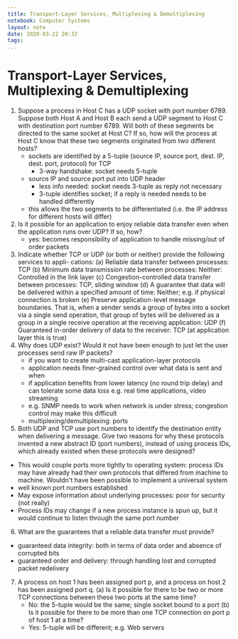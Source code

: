 ```yaml
---
title: Transport-Layer Services, Multiplexing & Demultiplexing
notebook: Computer Systems
layout: note
date: 2020-03-22 20:32
tags: 
...
```


# Transport-Layer Services, Multiplexing & Demultiplexing

[TOC]: #


1. Suppose a process in Host C has a UDP socket with port number 6789. Suppose both Host
A and Host B each send a UDP segment to Host C with destination port number 6789. Will
both of these segments be directed to the same socket at Host C? If so, how will the process
at Host C know that these two segments originated from two different hosts?
    - sockets are identified by a 5-tuple (source IP, source port, dest. IP, dest. port, protocol) for TCP
      - 3-way handshake: socket needs 5-tuple
    - source IP and source port put into UDP header
      - less info needed: socket needs 3-tuple as reply not necessary
      - 3-tuple identifies socket; if a reply is needed needs to be handled differently
    - this allows the two segments to be differentiated (i.e. the IP address for different hosts
      will differ)
2. Is it possible for an application to enjoy reliable data transfer even when the application
runs over UDP? If so, how?
    - yes: becomes responsibility of application to handle missing/out of order packets
3. Indicate whether TCP or UDP (or both or neither) provide the following services to appli-
cations:
(a) Reliable data transfer between processes: TCP
(b) Minimum data transmission rate between processes: Neither: Controlled in the link layer
(c) Congestion-controlled data transfer between processes: TCP, sliding window
(d) A guarantee that data will be delivered within a specified amount of time: Neither; e.g. if physical connection is broken
(e) Preserve application-level message boundaries. That is, when a sender sends a group
of bytes into a socket via a single send operation, that group of bytes will be delivered
as a group in a single receive operation at the receiving application: UDP
(f) Guaranteed in-order delivery of data to the receiver: TCP (at application layer this is true)
4. Why does UDP exist? Would it not have been enough to just let the user processes send
raw IP packets?
    - if you want to create multi-cast application-layer protocols
    - application needs finer-grained control over what data is sent and when
    - if application benefits from lower latency (no round trip delay) and can tolerate some data loss e.g. real time applications,
      video streaming
    - e.g. SNMP needs to work when network is under stress; congestion control may make this difficult
    - multiplexing/demultiplexing: ports
5. Both UDP and TCP use port numbers to identify the destination entity when delivering
a message. Give two reasons for why these protocols invented a new abstract ID (port
numbers), instead of using process IDs, which already existed when these protocols were
designed?
  - This would couple ports more tightly to operating system: process IDs may have already had their
    own protocols that differed from machine to machine.  Wouldn't have been possible to
    implement a universal system
  - well known port numbers established
  - May expose information about underlying processes: poor for security (not really)
  - Process IDs may change if a new process instance is spun up, but it would continue
    to listen through the same port number
6. What are the guarantees that a reliable data transfer must provide?
  - guaranteed data integrity: both in terms of data order and absence of corrupted bits
  - guaranteed order and delivery: through handling lost and corrupted packet redelivery

7. A process on host 1 has been assigned port p, and a process on host 2 has been assigned
port q.
(a) Is it possible for there to be two or more TCP connections between these two ports at
the same time?
    - No: the 5-tuple would be the same; single socket bound to a port
(b) Is it possible for there to be more than one TCP connection on port p of host 1 at a
time?
    - Yes: 5-tuple will be different; e.g. Web servers

